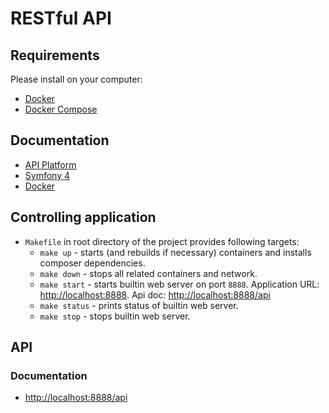 # RESTful API

## Requirements
Please install on your computer:
* [Docker](https://docs.docker.com/install/)
* [Docker Compose](https://docs.docker.com/compose/install/)

## Documentation
* [API Platform](https://api-platform.com/docs/core) 
* [Symfony 4](https://symfony.com/doc/)
* [Docker](https://docs.docker.com/)


## Controlling application
* `Makefile` in root directory of the project provides following targets:
    * `make up` - starts (and rebuilds if necessary) containers and installs composer dependencies.
    * `make down` - stops all related containers and network.
    * `make start` - starts builtin web server on port `8888`.
       Application URL: [http://localhost:8888](http://localhost:8888).
       Api doc: [http://localhost:8888/api](http://localhost:8888/api)
    * `make status` - prints status of builtin web server.
    * `make stop` - stops builtin web server.


## API

### Documentation
* [http://localhost:8888/api](http://localhost:8888/api)